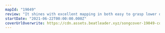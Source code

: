 ```yaml
---
mapId: "19049"
review: "It shines with excellent mapping in both easy to grasp lower difficulties, as well as great use of tech patterns in the higher ones that don't feel overly exaggerated. Overall nicely done!"
startDate: "2021-06-22T00:00:00.000Z"
coverUrlOverwrite: https://cdn.assets.beatleader.xyz/songcover-19049-cover.jpg
---
```

